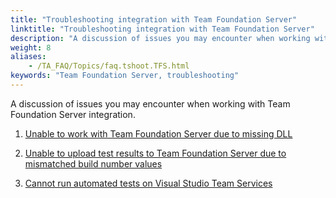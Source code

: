 ```yaml
--- 
title: "Troubleshooting integration with Team Foundation Server"
linktitle: "Troubleshooting integration with Team Foundation Server"
description: "A discussion of issues you may encounter when working with Team Foundation Server integration."
weight: 8
aliases: 
    - /TA_FAQ/Topics/faq.tshoot.TFS.html
keywords: "Team Foundation Server, troubleshooting"
---
```


A discussion of issues you may encounter when working with Team Foundation Server integration.

1.  [Unable to work with Team Foundation Server due to missing DLL](/TA_FAQ/Topics/faq.tshoot.TFS_missing_library.html)  

2.  [Unable to upload test results to Team Foundation Server due to mismatched build number values](/TA_FAQ/Topics/faq.shoot.TFS_mismatched_build_number_values.html)  

3.  [Cannot run automated tests on Visual Studio Team Services](/TA_FAQ/Topics/faq.tshoot.TFS_unable_to_run_VSO.html)  




